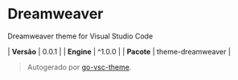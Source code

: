 # Dreamweaver

Dreamweaver theme for Visual Studio Code

| **Versão** | 0.0.1 |
| **Engine** | ^1.0.0 |
| **Pacote** | theme-dreamweaver |

> Autogerado por [go-vsc-theme](https://github.com/natalbu/go-vsc-theme).
